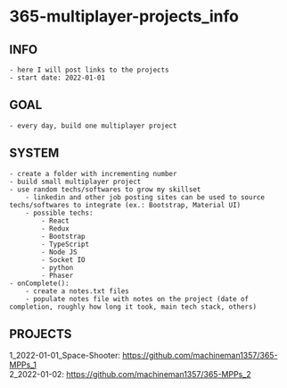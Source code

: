 # 365-multiplayer-projects_info

## INFO
    - here I will post links to the projects
    - start date: 2022-01-01

## GOAL
    - every day, build one multiplayer project

## SYSTEM
    - create a folder with incrementing number
    - build small multiplayer project
    - use random techs/softwares to grow my skillset
        - linkedin and other job posting sites can be used to source techs/softwares to integrate (ex.: Bootstrap, Material UI)
        - possible techs:
            - React
            - Redux
            - Bootstrap
            - TypeScript
            - Node JS
            - Socket IO
            - python
            - Phaser
    - onComplete():
        - create a notes.txt files
        - populate notes file with notes on the project (date of completion, roughly how long it took, main tech stack, others)

## PROJECTS
1_2022-01-01_Space-Shooter: https://github.com/machineman1357/365-MPPs_1<br>
2_2022-01-02: https://github.com/machineman1357/365-MPPs_2
